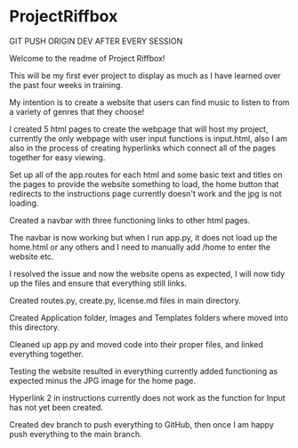 # ProjectRiffbox

GIT PUSH ORIGIN DEV AFTER EVERY SESSION

Welcome to the readme of Project Riffbox! 

This will be my first ever project to display as much as I have learned over the past four weeks in training.

My intention is to create a website that users can find music to listen to from a variety of genres that they choose! 

I created 5 html pages to create the webpage that will host my project, currently the only webpage with user input functions is input.html,
also I am also in the process of creating hyperlinks which connect all of the pages together for easy viewing.

Set up all of the app.routes for each html and some basic text and titles on the pages to provide the website something to load, the home button that redirects
to the instructions page currently doesn't work and the jpg is not loading.

Created a navbar with three functioning links to other html pages.

The navbar is now working but when I run app.py, it does not load up the home.html or any others and I need to manually add /home to enter the website etc.

I resolved the issue and now the website opens as expected, I will now tidy up the files and ensure that everything still links.


Created  routes.py, create.py, license.md files in main directory.

Created Application folder, Images and Templates folders where moved into this directory.

Cleaned up app.py and moved code into their proper files, and linked everything together. 

Testing the website resulted in everything currently added functioning as expected minus the JPG image for the home page. 

Hyperlink 2 in instructions currently does not work as the function for Input has not yet been created.

Created dev branch to push everything to GitHub, then once I am happy push everything to the main branch.